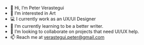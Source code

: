 - 👋 Hi, I’m Peter Verastegui
- 👀 I’m interested in Art
- 💻 I currently work as an UX/UI Designer
- 🌱 I’m currently learning to be a better writer.
- 💞️ I’m looking to collaborate on projects that need UI/UX help.
- 📫 Reach me at verastegui.peter@gmail.com

<!---
peterveras/peterveras is a ✨ special ✨ repository because its `README.md` (this file) appears on your GitHub profile.
You can click the Preview link to take a look at your changes.
--->
